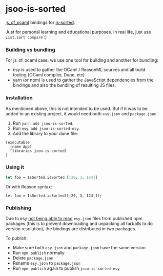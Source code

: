 # jsoo-is-sorted

[js_of_ocaml](http://ocsigen.org/js_of_ocaml/) bindings for [is-sorted](https://www.npmjs.com/package/is-sorted).

Just for personal learning and educational purposes. In real life, just use `List.sort compare` :)

### Building vs bundling

For js_of_ocaml case, we use one tool for building and another for bundling:

- esy is used to gather the OCaml / ReasonML sources and all build tooling (OCaml compiler, Dune, etc).
- yarn (or npm) is used to gather the JavaScript dependencies from the bindings and also the bundling of resulting JS files.

### Installation

As mentioned above, this is not intended to be used. But if it was to be added to an existing project,
it would need both `esy.json` and `package.json`.

1. Run `yarn add jsoo-is-sorted`.
2. Run `esy add jsoo-is-sorted-esy`.
3. Add the library to your dune file:

```dune
(executable
  (name App)
  (libraries jsoo-is-sorted)
)
```

### Using it

```ocaml
let foo = IsSorted.isSorted [|20; 3; 124|]
```

Or with Reason syntax:

```reason
let foo = IsSorted.isSorted([|20, 3, 124|]);
```

### Publishing

Due to esy [not being able to read](https://esy.sh/docs/en/concepts.html#support-for-esyjson) `esy.json` files
from published npm packages (this is to prevent downloading and unpacking all tarballs to do version resolution),
the bindings are distributed in two packages.

To publish:
- Make sure both `esy.json` and `package.json` have the same version
- Run `npm publish` normally
- Delete `package.json`
- Rename `esy.json` to `package.json`
- Run `npm publish` again to publish `jsoo-is-sorted-esy`
